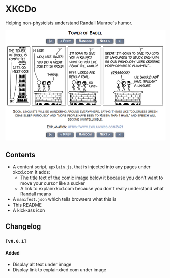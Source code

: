 # XKCDo
Helping non-physicists understand Randall Munroe's humor.

![In action](img/screenshot.png)

## Contents

* A content script, `epxlain.js`, that is injected into any pages under xkcd.com
 It adds:
  - The title text of the comic image below it because you don't want to move your cursor like a sucker
  - A link to explainxkcd.com because you don't really understand what Randall means
* A `manifest.json` which tells browsers what this is
* This README
* A kick-ass icon


## Changelog

### `[v0.0.1]`
#### Added
 - Display alt text under image
 - Display link to explainxkcd.com under image
